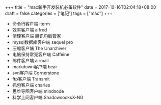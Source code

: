 +++
title = "mac新手开发装机必备软件"
date =  2017-10-16T02:04:18+08:00
draft = false
categories = ['笔记']
tags = ["mac"]
+++

- 命令行客户端 iterm 
- 效率客户端 alfred
- 清理客户端 腾讯电脑管家
- mysql数据库客户端 sequel pro
- 压缩客户端 The Unarchiver
- 电脑保持常亮客户端 Caffeine
- 邮件客户端 airmail
- markdown客户端 bear
- svn客户端 Cornerstone
- ftp客户端 Transmit   
- 抓包客户端 charles
- 思维导图客户端 mindnode
- 科学上网客户端 ShadowsocksX-NG
